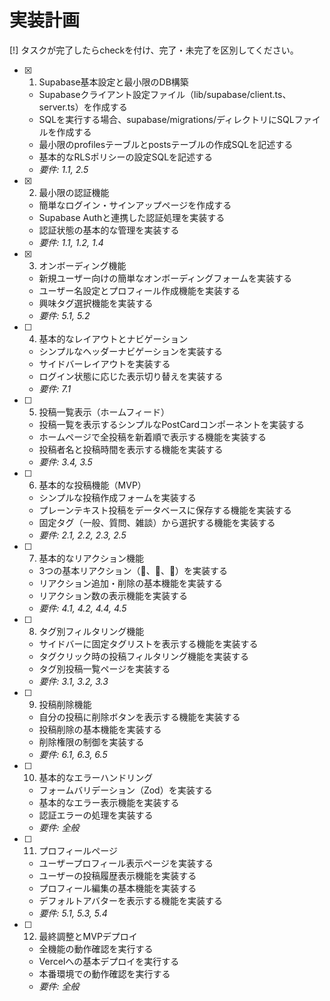 # 実装計画

[!] タスクが完了したらcheckを付け、完了・未完了を区別してください。

- [x] 1. Supabase基本設定と最小限のDB構築
  - Supabaseクライアント設定ファイル（lib/supabase/client.ts、server.ts）を作成する
  - SQLを実行する場合、supabase/migrations/ディレクトリにSQLファイルを作成する
  - 最小限のprofilesテーブルとpostsテーブルの作成SQLを記述する
  - 基本的なRLSポリシーの設定SQLを記述する
  - _要件: 1.1, 2.5_

- [x] 2. 最小限の認証機能
  - 簡単なログイン・サインアップページを作成する
  - Supabase Authと連携した認証処理を実装する
  - 認証状態の基本的な管理を実装する
  - _要件: 1.1, 1.2, 1.4_

- [x] 3. オンボーディング機能
  - 新規ユーザー向けの簡単なオンボーディングフォームを実装する
  - ユーザー名設定とプロフィール作成機能を実装する
  - 興味タグ選択機能を実装する
  - _要件: 5.1, 5.2_

- [ ] 4. 基本的なレイアウトとナビゲーション
  - シンプルなヘッダーナビゲーションを実装する
  - サイドバーレイアウトを実装する
  - ログイン状態に応じた表示切り替えを実装する
  - _要件: 7.1_

- [ ] 5. 投稿一覧表示（ホームフィード）
  - 投稿一覧を表示するシンプルなPostCardコンポーネントを実装する
  - ホームページで全投稿を新着順で表示する機能を実装する
  - 投稿者名と投稿時間を表示する機能を実装する
  - _要件: 3.4, 3.5_

- [ ] 6. 基本的な投稿機能（MVP）
  - シンプルな投稿作成フォームを実装する
  - プレーンテキスト投稿をデータベースに保存する機能を実装する
  - 固定タグ（一般、質問、雑談）から選択する機能を実装する
  - _要件: 2.1, 2.2, 2.3, 2.5_

- [ ] 7. 基本的なリアクション機能
  - 3つの基本リアクション（👏、💖、🤣）を実装する
  - リアクション追加・削除の基本機能を実装する
  - リアクション数の表示機能を実装する
  - _要件: 4.1, 4.2, 4.4, 4.5_

- [ ] 8. タグ別フィルタリング機能
  - サイドバーに固定タグリストを表示する機能を実装する
  - タグクリック時の投稿フィルタリング機能を実装する
  - タグ別投稿一覧ページを実装する
  - _要件: 3.1, 3.2, 3.3_

- [ ] 9. 投稿削除機能
  - 自分の投稿に削除ボタンを表示する機能を実装する
  - 投稿削除の基本機能を実装する
  - 削除権限の制御を実装する
  - _要件: 6.1, 6.3, 6.5_

- [ ] 10. 基本的なエラーハンドリング
  - フォームバリデーション（Zod）を実装する
  - 基本的なエラー表示機能を実装する
  - 認証エラーの処理を実装する
  - _要件: 全般_

- [ ] 11. プロフィールページ
  - ユーザープロフィール表示ページを実装する
  - ユーザーの投稿履歴表示機能を実装する
  - プロフィール編集の基本機能を実装する
  - デフォルトアバターを表示する機能を実装する
  - _要件: 5.1, 5.3, 5.4_

- [ ] 12. 最終調整とMVPデプロイ
  - 全機能の動作確認を実行する
  - Vercelへの基本デプロイを実行する
  - 本番環境での動作確認を実行する
  - _要件: 全般_